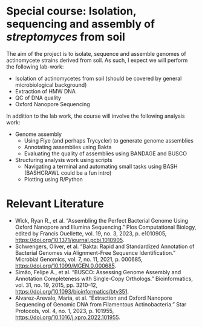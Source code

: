 # Special course: Isolation, sequencing and assembly of _streptomyces_ from soil
The aim of the project is to isolate, sequence and assemble genomes of actinomycete strains derived from soil. As such, I expect we will perform the following lab-work:
- Isolation of actinomycetes from soil (should be covered by general microbiological background)
- Extraction of HMW DNA
- QC of DNA quality
- Oxford Nanopore Sequencing

In addition to the lab work, the course will involve the following analysis work:
- Genome assembly
	- Using Flye (and perhaps Trycycler) to generate genome assemblies
	- Annotating assemblies using Bakta
	- Evaluating the quality of assemblies using BANDAGE and BUSCO
- Structuring analysis work using scripts
	- Navigating a terminal and automating small tasks using BASH (BASHCRAWL could be a fun intro)
	- Plotting using R/Python

# Relevant Literature
- Wick, Ryan R., et al. “Assembling the Perfect Bacterial Genome Using Oxford Nanopore and Illumina Sequencing.” Plos Computational Biology, edited by Francis Ouellette, vol. 19, no. 3, 2023, p. e1010905, https://doi.org/10.1371/journal.pcbi.1010905. 
- Schwengers, Oliver, et al. “Bakta: Rapid and Standardized Annotation of Bacterial Genomes via Alignment-Free Sequence Identification.” Microbial Genomics, vol. 7, no. 11, 2021, p. 000685, https://doi.org/10.1099/MGEN.0.000685.
- Simão, Felipe A., et al. “BUSCO: Assessing Genome Assembly and Annotation Completeness with Single-Copy Orthologs.” Bioinformatics, vol. 31, no. 19, 2015, pp. 3210–12, https://doi.org/10.1093/bioinformatics/btv351.
- Alvarez-Arevalo, Maria, et al. “Extraction and Oxford Nanopore Sequencing of Genomic DNA from Filamentous Actinobacteria.” Star Protocols, vol. 4, no. 1, 2023, p. 101955, https://doi.org/10.1016/j.xpro.2022.101955. 
